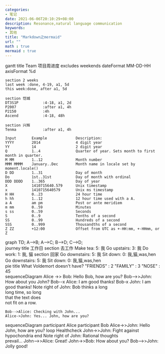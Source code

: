 ```yaml
---
categories:
- 笔记
date: 2021-06-06T20:10:29+08:00
description: Resonance,natural language communication
keywords:
- 其他
title: "Markdown之mermaid"
url: ""
math : true
mermaid : true
---
```



<div class="mermaid">
gantt
    title Team 项目周进度
    excludes    weekends
    dateFormat  MM-DD-HH
    axisFormat  %d

    section 2 weeks
    last week :done, 4-19, a1, 5d
    this week:done, after a1, 5d

    section 恺城
    DT3S1P           :4-18, a1, 2d
    P2007            :after a1, 4h
    P2150            :4h
    Ascend           :4-18, 48h

    section 兴辉
    Tenma            :after a1, 4h
</div>


```
Input       Example             Description:
YYYY        2014                4 digit year
YY          14                  2 digit year
Q           1..4                Quarter of year. Sets month to first month in quarter.
M MM        1..12               Month number
MMM MMMM    January..Dec        Month name in locale set by moment.locale()
D DD        1..31               Day of month
Do          1st..31st           Day of month with ordinal
DDD DDDD    1..365              Day of year
X           1410715640.579      Unix timestamp
x           1410715640579       Unix ms timestamp
H HH        0..23               24 hour time
h hh        1..12               12 hour time used with a A.
a A         am pm               Post or ante meridiem
m mm        0..59               Minutes
s ss        0..59               Seconds
S           0..9                Tenths of a second
SS          0..99               Hundreds of a second
SSS         0..999              Thousandths of a second
Z ZZ        +12:00              Offset from UTC as +-HH:mm, +-HHmm, or Z
```


<div class="mermaid">
graph TD;
    A-->B;
    A-->C;
    B-->D;
    C-->D;
</div>  

<div class="mermaid">
journey
    title 工作日
    section 去工作
      Make tea: 5: 我
      Go upstairs: 3: 我
      Do work: 1: 我, 猫
    section 回家
      Go downstairs: 5: 我
      Sit down:      0: 我,猫,was,hen
  Go downstairs: 5: 我
  Sit down:      0: 我,猫,was,hen
</div>

<div class="mermaid">
pie title What Voldemort doesn't have?
         "FRIENDS" : 2
         "FAMILY" : 3
         "NOSE" : 45
</div> 

<div class="mermaid">
sequenceDiagram
    Alice ->> Bob: Hello Bob, how are you?
    Bob-->>John: How about you John?
    Bob--x Alice: I am good thanks!
    Bob-x John: I am good thanks!
    Note right of John: Bob thinks a long<br/>long time, so long<br/>that the text does<br/>not fit on a row.

    Bob-->Alice: Checking with John...
    Alice->John: Yes... John, how are you?
</div>

<div class="mermaid">
sequenceDiagram
    participant Alice
    participant Bob
    Alice->>John: Hello John, how are you?
    loop Healthcheck
        John->>John: Fight against hypochondria
    end
    Note right of John: Rational thoughts<br/>prevail...
    John-->>Alice: Great!
    John->>Bob: How about you?
    Bob-->>John: Jolly good!
</div>

